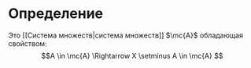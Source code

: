 # Определение
Это [[Система множеств|система множеств]] $\mc{A}$ обладающая свойством:
$$A \in \mc{A} \Rightarrow X \setminus A \in \mc{A} $$
